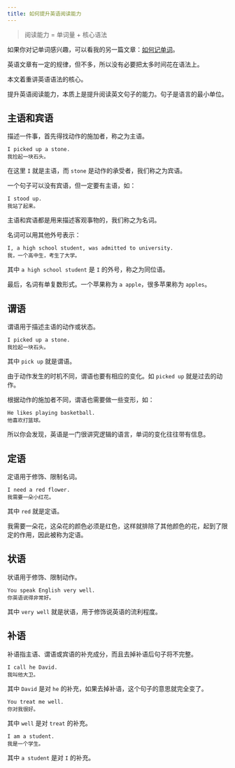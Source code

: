 ```yaml
---
title: 如何提升英语阅读能力
---
```


> 阅读能力 = 单词量 + 核心语法

如果你对记单词感兴趣，可以看我的另一篇文章：[如何记单词](/eng/word)。

英语文章有一定的规律，但不多，所以没有必要把太多时间花在语法上。

本文着重讲英语语法的核心。

提升英语阅读能力，本质上是提升阅读英文句子的能力。句子是语言的最小单位。

## 主语和宾语

描述一件事，首先得找动作的施加者，称之为主语。

```
I picked up a stone.
我捡起一块石头。
```

在这里 `I` 就是主语，而 `stone` 是动作的承受者，我们称之为宾语。

一个句子可以没有宾语，但一定要有主语，如：

```
I stood up.
我站了起来。
```

主语和宾语都是用来描述客观事物的，我们称之为名词。

名词可以用其他外号表示：

```
I, a high school student, was admitted to university.
我，一个高中生，考生了大学。
```

其中 `a high school student` 是 `I` 的外号，称之为同位语。

最后，名词有单复数形式。一个苹果称为 `a apple`，很多苹果称为 `apples`。

## 谓语

谓语用于描述主语的动作或状态。

```
I picked up a stone.
我捡起一块石头。
```

其中 `pick up` 就是谓语。

由于动作发生的时机不同，谓语也要有相应的变化。如 `picked up` 就是过去的动作。

根据动作的施加者不同，谓语也需要做一些变形，如：

```
He likes playing basketball.
他喜欢打篮球。
```

所以你会发现，英语是一门很讲究逻辑的语言，单词的变化往往带有信息。

## 定语

定语用于修饰、限制名词。

```
I need a red flower.
我需要一朵小红花。
```

其中 `red` 就是定语。

我需要一朵花，这朵花的颜色必须是红色，这样就排除了其他颜色的花，起到了限定的作用，因此被称为定语。

## 状语

状语用于修饰、限制动作。

```
You speak English very well. 
你英语说得非常好。
```

其中 `very well` 就是状语，用于修饰说英语的流利程度。

## 补语

补语指主语、谓语或宾语的补充成分，而且去掉补语后句子将不完整。

```
I call he David.
我叫他大卫。
```

其中 `David` 是对 `he` 的补充，如果去掉补语，这个句子的意思就完全变了。

```
You treat me well. 
你对我很好。
```

其中 `well` 是对 `treat` 的补充。

```
I am a student.
我是一个学生。
```

其中 `a student` 是对 `I` 的补充。

